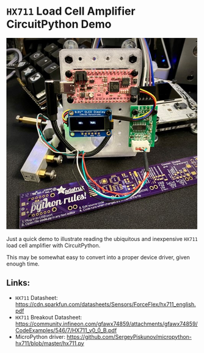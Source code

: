 # `HX711` Load Cell Amplifier CircuitPython Demo

<img width=500 src="./hx711-circuitpython.jpg">

Just a quick demo to illustrate reading the ubiquitous and inexpensive `HX711` load cell amplifier with CircuitPython.

This may be somewhat easy to convert into a proper device driver, given enough time.

## Links:

* `HX711` Datasheet: <https://cdn.sparkfun.com/datasheets/Sensors/ForceFlex/hx711_english.pdf>
* `HX711` Breakout Datasheet: <https://community.infineon.com/gfawx74859/attachments/gfawx74859/CodeExamples/546/7/HX711_v0_0_B.pdf>
* MicroPython driver: <https://github.com/SergeyPiskunov/micropython-hx711/blob/master/hx711.py>